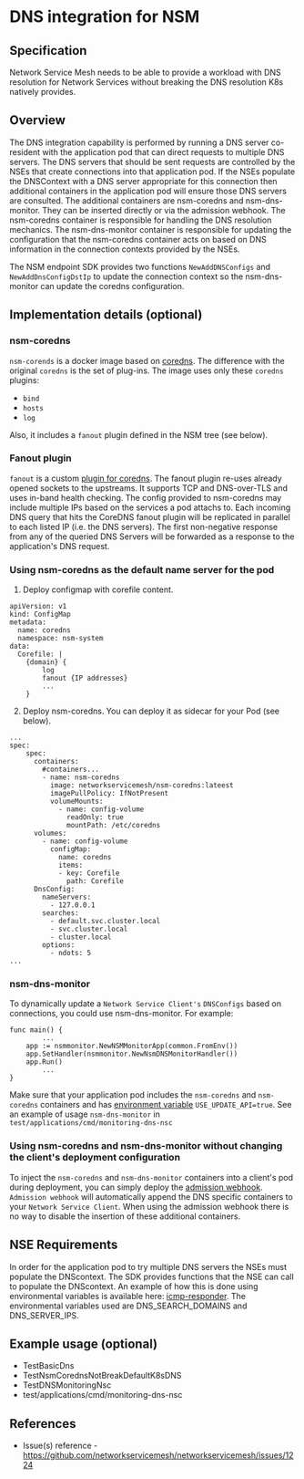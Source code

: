 DNS integration for NSM
============================

Specification
-------------

Network Service Mesh needs to be able to provide a workload with DNS resolution for Network Services without breaking the DNS resolution K8s natively provides.

Overview
--------

The DNS integration capability is performed by running a DNS server co-resident with the application pod that can direct requests to multiple DNS servers. The DNS servers that should be sent requests are controlled by the NSEs that create connections into that application pod.  If the NSEs populate the DNSContext with a DNS server appropriate for this connection then additional containers in the application pod will ensure those DNS servers are consulted. The additional containers are nsm-coredns and nsm-dns-monitor.  They can be inserted directly or via the admission webhook.  The nsm-coredns container is responsible for handling the DNS resolution mechanics. The nsm-dns-monitor container is responsible for updating the configuration that the nsm-coredns container acts on based on DNS information in the connection contexts provided by the NSEs.

The NSM endpoint SDK provides two functions `NewAddDNSConfigs` and  `NewAddDnsConfigDstIp` to update the connection context so the nsm-dns-monitor can update the coredns configuration.

Implementation details (optional)
---------------------------------

### nsm-coredns
`nsm-corends` is a docker image based on [coredns](https://github.com/coredns/coredns.io/blob/master/content/manual/what.md). The difference with the original `coredns` is the set of plug-ins.
The image uses only these `coredns` plugins:
* `bind`
* `hosts`
* `log`

Also, it includes a `fanout` plugin defined in the NSM tree (see below).	
### Fanout plugin
`fanout` is a custom [plugin for coredns](https://coredns.io/manual/plugins/).
The fanout plugin re-uses already opened sockets to the upstreams. It supports TCP and DNS-over-TLS and uses in-band health checking.  The config provided to nsm-coredns may include multiple IPs based on the services a pod attachs to.
Each incoming DNS query that hits the CoreDNS fanout plugin will be replicated in parallel to each listed IP (i.e. the DNS servers). The first non-negative response from any of the queried DNS Servers will be forwarded as a response to the application's DNS request.

### Using nsm-coredns as the default name server for the pod
1) Deploy configmap with corefile content.
```
apiVersion: v1
kind: ConfigMap
metadata:
  name: coredns
  namespace: nsm-system
data:
  Corefile: |
    {domain} {
        log
        fanout {IP addresses}
        ...
    }
```
2) Deploy nsm-coredns. You can deploy it as sidecar for your Pod (see below).
```
...
spec:
    spec:
      containers:
        #containers...
        - name: nsm-coredns
          image: networkservicemesh/nsm-coredns:lateest
          imagePullPolicy: IfNotPresent
          volumeMounts: 
            - name: config-volume
              readOnly: true
              mountPath: /etc/coredns
      volumes:
        - name: config-volume
          configMap:
            name: coredns
            items:
            - key: Corefile
              path: Corefile
      DnsConfig:
        nameServers:
          - 127.0.0.1
        searches:
          - default.svc.cluster.local
          - svc.cluster.local
          - cluster.local
        options:
          - ndots: 5
...
```
### nsm-dns-monitor
To dynamically update a `Network Service Client's` `DNSConfigs` based on connections, you could use nsm-dns-monitor. For example:
```
func main() {
        ...
    app := nsmmonitor.NewNSMMonitorApp(common.FromEnv())
    app.SetHandler(nsmmonitor.NewNsmDNSMonitorHandler())
    app.Run()
        ...
}
``` 
Make sure that your application pod includes the `nsm-coredns` and `nsm-coredns` containers and has [environment variable](https://github.com/networkservicemesh/networkservicemesh/blob/master/docs/env.md) `USE_UPDATE_API=true`.
See an example of usage `nsm-dns-monitor` in `test/applications/cmd/monitoring-dns-nsc`

### Using nsm-coredns and nsm-dns-monitor without changing the client's deployment configuration
To inject the `nsm-coredns` and `nsm-dns-monitor` containers into a client's pod during deployment, you can simply deploy the [admission webhook](https://github.com/networkservicemesh/networkservicemesh/blob/master/docs/spec/admission.md). `Admission webhook` will automatically append the DNS specific containers to your `Network Service Client`.  When using the admission webhook there is no way to disable the insertion of these additional containers.

## NSE Requirements
In order for the application pod to try multiple DNS servers the NSEs must populate the DNScontext.
The SDK provides functions that the NSE can call to populate the DNScontext.  An example of how this is done using environmental variables is available here: [icmp-responder](test/applications/cmd/icmp-responder-nse/main.go). The environmental variables used are DNS_SEARCH_DOMAINS and DNS_SERVER_IPS.

Example usage (optional)
------------------------

* TestBasicDns
* TestNsmCorednsNotBreakDefaultK8sDNS
* TestDNSMonitoringNsc
* test/applications/cmd/monitoring-dns-nsc

References
----------
* Issue(s) reference - https://github.com/networkservicemesh/networkservicemesh/issues/1224
